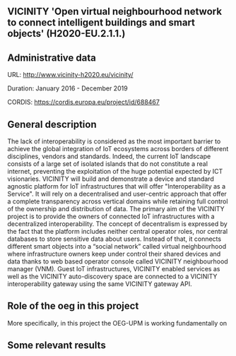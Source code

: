 ## VICINITY 'Open virtual neighbourhood network to connect intelligent buildings and smart objects' (H2020-EU.2.1.1.)



## Administrative data

URL: http://www.vicinity-h2020.eu/vicinity/

Duration: January 2016 - December 2019

CORDIS: https://cordis.europa.eu/project/id/688467



## General description
The lack of interoperability is considered as the most important barrier to achieve the global integration of IoT ecosystems across borders of different disciplines, vendors and standards. Indeed, the current IoT landscape consists of a large set of isolated islands that do not constitute a real internet, preventing the exploitation of the huge potential expected by ICT visionaries. VICINITY will build and demonstrate a device and standard agnostic platform for IoT infrastructures that will offer "Interoperability as a Service". It will rely on a decentralised and user-centric approach that offer a complete transparency across vertical domains while retaining full control of the ownership and distribution of data. The primary aim of the VICINITY project is to provide the owners of connected IoT infrastructures with a decentralized interoperability. The concept of decentralism is expressed by the fact that the platform includes neither central operator roles, nor central databases to store sensitive data about users. Instead of that, it connects different smart objects into a “social network” called virtual neighbourhood where infrastructure owners keep under control their shared devices and data thanks to web based operator console called VICINITY neighbourhood manager (VNM). Guest IoT infrastructures, VICINITY enabled services as well as the VICINITY auto-discovery space are connected to a VICINITY interoperability gateway using the same VICINITY gateway API.


## Role of the oeg in this project
More specifically, in this project the OEG-UPM is working fundamentally on




## Some relevant results
